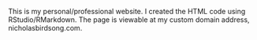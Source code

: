 This is my personal/professional website. I created the HTML code using RStudio/RMarkdown. The page is viewable at my custom domain address, nicholasbirdsong.com.
